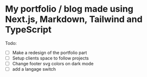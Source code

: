 # My portfolio / blog made using Next.js, Markdown, Tailwind and TypeScript

Todo: 

- [ ] Make a redesign of the portfolio part
- [ ] Setup clients space to follow projects
- [ ] Change footer svg colors on dark mode
- [ ] add a langage switch  